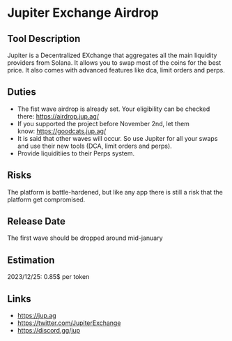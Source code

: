 # Jupiter Exchange Airdrop

## Tool Description

Jupiter is a Decentralized EXchange that aggregates all the main liquidity providers from Solana. 
It allows you to swap most of the coins for the best price. It also comes with advanced features 
like dca, limit orders and perps.

## Duties

* The fist wave airdrop is already set. Your eligibility can be checked there: https://airdrop.jup.ag/
* If you supported the project before November 2nd, let them know: https://goodcats.jup.ag/
* It is said that other waves will occur. So use Jupiter for all your swaps and use their new tools
  (DCA, limit orders and perps).
* Provide liquiditiies to their Perps system.

## Risks

The platform is battle-hardened, but like any app there is still a risk that the platform get compromised. 

## Release Date

The first wave should be dropped around mid-january

## Estimation

2023/12/25: 0.85$ per token

## Links

* https://jup.ag
* https://twitter.com/JupiterExchange
* https://discord.gg/jup
